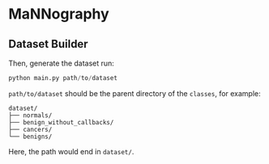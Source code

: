 # MaNNography

## Dataset Builder

Then, generate the dataset run:

```python
python main.py path/to/dataset
```


`path/to/dataset` should be the parent directory of the `classes`, for example:

    dataset/
    ├── normals/
    ├── benign_without_callbacks/
    ├── cancers/
    └── benigns/

Here, the path would end in `dataset/`.